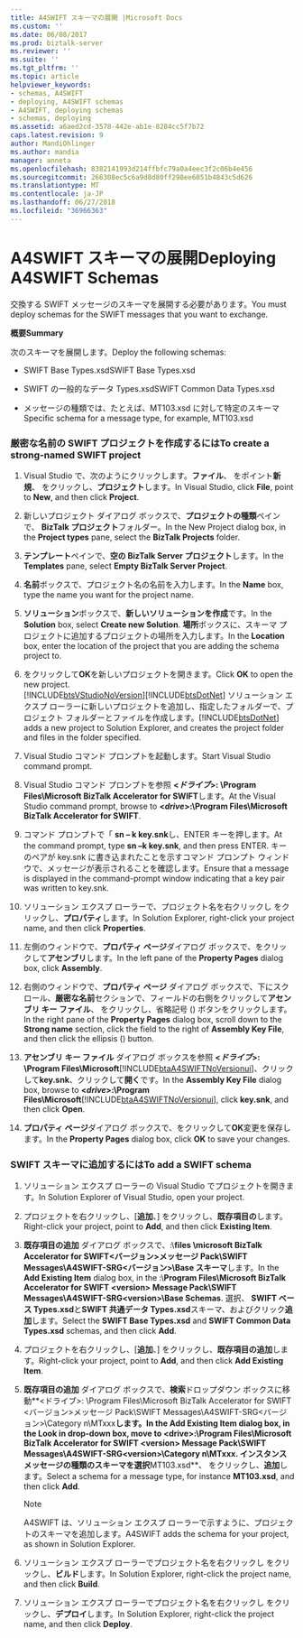 ```yaml
---
title: A4SWIFT スキーマの展開 |Microsoft Docs
ms.custom: ''
ms.date: 06/08/2017
ms.prod: biztalk-server
ms.reviewer: ''
ms.suite: ''
ms.tgt_pltfrm: ''
ms.topic: article
helpviewer_keywords:
- schemas, A4SWIFT
- deploying, A4SWIFT schemas
- A4SWIFT, deploying schemas
- schemas, deploying
ms.assetid: a6aed2cd-3578-442e-ab1e-8284cc5f7b72
caps.latest.revision: 9
author: MandiOhlinger
ms.author: mandia
manager: anneta
ms.openlocfilehash: 8382141993d214ffbfc79a0a4eec3f2c06b4e456
ms.sourcegitcommit: 266308ec5c6a9d8d80ff298ee6051b4843c5d626
ms.translationtype: MT
ms.contentlocale: ja-JP
ms.lasthandoff: 06/27/2018
ms.locfileid: "36966363"
---
```

# <a name="deploying-a4swift-schemas"></a><span data-ttu-id="489fc-102">A4SWIFT スキーマの展開</span><span class="sxs-lookup"><span data-stu-id="489fc-102">Deploying A4SWIFT Schemas</span></span>
<span data-ttu-id="489fc-103">交換する SWIFT メッセージのスキーマを展開する必要があります。</span><span class="sxs-lookup"><span data-stu-id="489fc-103">You must deploy schemas for the SWIFT messages that you want to exchange.</span></span>  
  
 <span data-ttu-id="489fc-104">**概要**</span><span class="sxs-lookup"><span data-stu-id="489fc-104">**Summary**</span></span>  
  
 <span data-ttu-id="489fc-105">次のスキーマを展開します。</span><span class="sxs-lookup"><span data-stu-id="489fc-105">Deploy the following schemas:</span></span>  
  
-   <span data-ttu-id="489fc-106">SWIFT Base Types.xsd</span><span class="sxs-lookup"><span data-stu-id="489fc-106">SWIFT Base Types.xsd</span></span>  
  
-   <span data-ttu-id="489fc-107">SWIFT の一般的なデータ Types.xsd</span><span class="sxs-lookup"><span data-stu-id="489fc-107">SWIFT Common Data Types.xsd</span></span>  
  
-   <span data-ttu-id="489fc-108">メッセージの種類では、たとえば、MT103.xsd に対して特定のスキーマ</span><span class="sxs-lookup"><span data-stu-id="489fc-108">Specific schema for a message type, for example, MT103.xsd</span></span>  
  
### <a name="to-create-a-strong-named-swift-project"></a><span data-ttu-id="489fc-109">厳密な名前の SWIFT プロジェクトを作成するには</span><span class="sxs-lookup"><span data-stu-id="489fc-109">To create a strong-named SWIFT project</span></span>  
  
1. <span data-ttu-id="489fc-110">Visual Studio で、次のようにクリックします。**ファイル**、 をポイント**新規**、 をクリックし、**プロジェクト**します。</span><span class="sxs-lookup"><span data-stu-id="489fc-110">In Visual Studio, click **File**, point to **New**, and then click **Project**.</span></span>  
  
2. <span data-ttu-id="489fc-111">新しいプロジェクト ダイアログ ボックスで、**プロジェクトの種類**ペインで、 **BizTalk プロジェクト**フォルダー。</span><span class="sxs-lookup"><span data-stu-id="489fc-111">In the New Project dialog box, in the **Project types** pane, select the **BizTalk Projects** folder.</span></span>  
  
3. <span data-ttu-id="489fc-112">**テンプレート**ペインで、**空の BizTalk Server プロジェクト**します。</span><span class="sxs-lookup"><span data-stu-id="489fc-112">In the **Templates** pane, select **Empty BizTalk Server Project**.</span></span>  
  
4. <span data-ttu-id="489fc-113">**名前**ボックスで、プロジェクト名の名前を入力します。</span><span class="sxs-lookup"><span data-stu-id="489fc-113">In the **Name** box, type the name you want for the project name.</span></span>  
  
5. <span data-ttu-id="489fc-114">**ソリューション**ボックスで、**新しいソリューションを作成**です。</span><span class="sxs-lookup"><span data-stu-id="489fc-114">In the **Solution** box, select **Create new Solution**.</span></span> <span data-ttu-id="489fc-115">**場所**ボックスに、スキーマ プロジェクトに追加するプロジェクトの場所を入力します。</span><span class="sxs-lookup"><span data-stu-id="489fc-115">In the **Location** box, enter the location of the project that you are adding the schema project to.</span></span>  
  
6. <span data-ttu-id="489fc-116">をクリックして**OK**を新しいプロジェクトを開きます。</span><span class="sxs-lookup"><span data-stu-id="489fc-116">Click **OK** to open the new project.</span></span>  
   [!INCLUDE[btsVStudioNoVersion](../../includes/btsvstudionoversion-md.md)]<span data-ttu-id="489fc-117">[!INCLUDE[btsDotNet](../../includes/btsdotnet-md.md)] ソリューション エクスプ ローラーに新しいプロジェクトを追加し、指定したフォルダーで、プロジェクト フォルダーとファイルを作成します。</span><span class="sxs-lookup"><span data-stu-id="489fc-117">[!INCLUDE[btsDotNet](../../includes/btsdotnet-md.md)] adds a new project to Solution Explorer, and creates the project folder and files in the folder specified.</span></span>  
  
7. <span data-ttu-id="489fc-118">Visual Studio コマンド プロンプトを起動します。</span><span class="sxs-lookup"><span data-stu-id="489fc-118">Start Visual Studio command prompt.</span></span>  
  
8. <span data-ttu-id="489fc-119">Visual Studio コマンド プロンプトを参照 **\<*ドライブ*\>: \Program Files\Microsoft BizTalk Accelerator for SWIFT**します。</span><span class="sxs-lookup"><span data-stu-id="489fc-119">At the Visual Studio command prompt, browse to **\<*drive*\>:\Program Files\Microsoft BizTalk Accelerator for SWIFT**.</span></span>  
  
9. <span data-ttu-id="489fc-120">コマンド プロンプトで「 **sn – k key.snk**し、ENTER キーを押します。</span><span class="sxs-lookup"><span data-stu-id="489fc-120">At the command prompt, type **sn –k key.snk**, and then press ENTER.</span></span> <span data-ttu-id="489fc-121">キーのペアが key.snk に書き込まれたことを示すコマンド プロンプト ウィンドウで、メッセージが表示されることを確認します。</span><span class="sxs-lookup"><span data-stu-id="489fc-121">Ensure that a message is displayed in the command-prompt window indicating that a key pair was written to key.snk.</span></span>  
  
10. <span data-ttu-id="489fc-122">ソリューション エクスプ ローラーで、プロジェクト名を右クリックし をクリックし、**プロパティ**します。</span><span class="sxs-lookup"><span data-stu-id="489fc-122">In Solution Explorer, right-click your project name, and then click **Properties**.</span></span>  
  
11. <span data-ttu-id="489fc-123">左側のウィンドウで、**プロパティ ページ**ダイアログ ボックスで、をクリックして**アセンブリ**します。</span><span class="sxs-lookup"><span data-stu-id="489fc-123">In the left pane of the **Property Pages** dialog box, click **Assembly**.</span></span>  
  
12. <span data-ttu-id="489fc-124">右側のウィンドウで、**プロパティ ページ** ダイアログ ボックスで、下にスクロール、**厳密な名前**セクションで、フィールドの右側をクリックして**アセンブリ キー ファイル**、 をクリックし、省略記号 () ボタンをクリックします。</span><span class="sxs-lookup"><span data-stu-id="489fc-124">In the right pane of the **Property Pages** dialog box, scroll down to the **Strong name** section, click the field to the right of **Assembly Key File**, and then click the ellipsis () button.</span></span>  
  
13. <span data-ttu-id="489fc-125">**アセンブリ キー ファイル** ダイアログ ボックスを参照 **\<*ドライブ*\>: \Program Files\Microsoft**[!INCLUDE[btaA4SWIFTNoVersionui](../../includes/btaa4swiftnoversionui-md.md)]、クリックして**key.snk**、クリックして**開く**です。</span><span class="sxs-lookup"><span data-stu-id="489fc-125">In the **Assembly Key File** dialog box, browse to **\<*drive*\>:\Program Files\Microsoft**[!INCLUDE[btaA4SWIFTNoVersionui](../../includes/btaa4swiftnoversionui-md.md)], click **key.snk**, and then click **Open**.</span></span>  
  
14. <span data-ttu-id="489fc-126">**プロパティ ページ**ダイアログ ボックスで、をクリックして**OK**変更を保存します。</span><span class="sxs-lookup"><span data-stu-id="489fc-126">In the **Property Pages** dialog box, click **OK** to save your changes.</span></span>  
  
### <a name="to-add-a-swift-schema"></a><span data-ttu-id="489fc-127">SWIFT スキーマに追加するには</span><span class="sxs-lookup"><span data-stu-id="489fc-127">To add a SWIFT schema</span></span>  
  
1.  <span data-ttu-id="489fc-128">ソリューション エクスプ ローラーの Visual Studio でプロジェクトを開きます。</span><span class="sxs-lookup"><span data-stu-id="489fc-128">In Solution Explorer of Visual Studio, open your project.</span></span>  
  
2.  <span data-ttu-id="489fc-129">プロジェクトを右クリックし、[**追加**、] をクリックし、**既存項目の**します。</span><span class="sxs-lookup"><span data-stu-id="489fc-129">Right-click your project, point to **Add**, and then click **Existing Item**.</span></span>  
  
3.  <span data-ttu-id="489fc-130">**既存項目の追加** ダイアログ ボックスで、:\\**files \microsoft BizTalk Accelerator for SWIFT\<バージョン\>メッセージ Pack\SWIFT Messages\A4SWIFT-SRG\<バージョン\>\Base スキーマ**します。</span><span class="sxs-lookup"><span data-stu-id="489fc-130">In the **Add Existing Item** dialog box, in the :\\**Program Files\Microsoft BizTalk Accelerator for SWIFT \<version\> Message Pack\SWIFT Messages\A4SWIFT-SRG\<version\>\Base Schemas**.</span></span> <span data-ttu-id="489fc-131">選択、 **SWIFT ベース Types.xsd**と**SWIFT 共通データ Types.xsd**スキーマ、およびクリック**追加**します。</span><span class="sxs-lookup"><span data-stu-id="489fc-131">Select the **SWIFT Base Types.xsd** and **SWIFT Common Data Types.xsd** schemas, and then click **Add**.</span></span>  
  
4.  <span data-ttu-id="489fc-132">プロジェクトを右クリックし、[**追加**、] をクリックし、**既存項目の追加**します。</span><span class="sxs-lookup"><span data-stu-id="489fc-132">Right-click your project, point to **Add**, and then click **Add Existing Item**.</span></span>  
  
5.  <span data-ttu-id="489fc-133">**既存項目の追加** ダイアログ ボックスで、**検索**ドロップダウン ボックスに移動**\<ドライブ\>: \Program Files\Microsoft BizTalk Accelerator for SWIFT \<バージョン\>メッセージ Pack\SWIFT Messages\A4SWIFT-SRG\<バージョン\>\Category n\MTxxx**します。</span><span class="sxs-lookup"><span data-stu-id="489fc-133">In the **Add Existing Item** dialog box, in the **Look in** drop-down box, move to **\<drive\>:\Program Files\Microsoft BizTalk Accelerator for SWIFT \<version\> Message Pack\SWIFT Messages\A4SWIFT-SRG\<version\>\Category n\MTxxx**.</span></span> <span data-ttu-id="489fc-134">インスタンス メッセージの種類のスキーマを選択**MT103.xsd**、 をクリックし、**追加**します。</span><span class="sxs-lookup"><span data-stu-id="489fc-134">Select a schema for a message type, for instance **MT103.xsd**, and then click **Add**.</span></span>  
  
    > [!NOTE]
    >  <span data-ttu-id="489fc-135">A4SWIFT は、ソリューション エクスプ ローラーで示すように、プロジェクトのスキーマを追加します。</span><span class="sxs-lookup"><span data-stu-id="489fc-135">A4SWIFT adds the schema for your project, as shown in Solution Explorer.</span></span>  
  
6.  <span data-ttu-id="489fc-136">ソリューション エクスプ ローラーでプロジェクト名を右クリックし をクリックし、**ビルド**します。</span><span class="sxs-lookup"><span data-stu-id="489fc-136">In Solution Explorer, right-click the project name, and then click **Build**.</span></span>  
  
7.  <span data-ttu-id="489fc-137">ソリューション エクスプ ローラーでプロジェクト名を右クリックし をクリックし、**デプロイ**します。</span><span class="sxs-lookup"><span data-stu-id="489fc-137">In Solution Explorer, right-click the project name, and then click **Deploy**.</span></span>